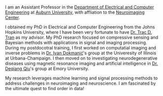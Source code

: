 I am an Assistant Professor in the [Department of Electrical and Computer Engineering](https://eng.auburn.edu/ece/) at [Auburn University](https://www.auburn.edu/), with affliation to the [Neuroimaging Center](https://www.eng.auburn.edu/research/centers/mri/). 

I obtained my PhD in Electrical and Computer Engineering from the Johns Hopkins University, where I have been very fortunate to have [Dr. Trac D. Tran](https://engineering.jhu.edu/faculty/trac-duy-tran/) as my advisor. My PhD research focused on compressive sensing and Bayesian methods with applications in signal and imaging processing. During my postdocotral training, I first worked on computatial imaging and inverse problems in [Dr. Ivan Dokmanic&#x0301;](https://dmi.unibas.ch/de/personen/ivan-dokmanic/)'s group at the Univeresity of Illinois at Urbana-Champaign. I then moved on to investigating neurodegenerative diseases using magnetic resonance imaging and artificial intelligence in [Dr. Deqiang Qiu](https://randomprogram.net/index.html)'s group at Emory University.

My research leverages machine learning and signal processing methods to address challenges in neuroimaging and neuroscience. I am fascinated by the ultimate quest to find order in data!
